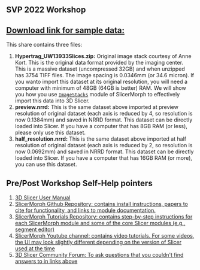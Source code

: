 ## SVP 2022 Workshop 


## [Download link for sample data:](https://seattlechildrens1.box.com/v/SVP2022Dataset)
This share contains three files:
1. **Hypertrag_UW13933Slices.zip:** Original image stack courtesy of Anne Kort. This is the original data format provided by the imaging center. This is a massive dataset (uncompressed 32GB) and when unzipped has 3754 TIFF files. The image spacing is 0.0346mm (or 34.6 micron). If you wanto import this dataset at its original resolution, you will need a computer with minimum of 48GB (64GB is better) RAM. We will show you how you use [`ImageStacks`](https://github.com/SlicerMorph/Tutorials/blob/main/ImageStacks/README.md) module of SlicerMorph to effectively import this data into 3D Slicer. 
2. **preview.nrrd:** This is the same dataset above imported at preview resolution of original dataset (each axis is reduced by 4, so resolution is now 0.1384mm) and saved in NRRD format. This dataset can be directly loaded into Slicer. If you have a computer that has 8GB RAM (or less), please only use this dataset.
3. **half_resolution.nrrd:** This is the same dataset above imported at half resolution of original dataset (each axis is reduced by 2, so resolution is now 0.0692mm) and saved in NRRD format. This dataset can be directly loaded into Slicer. If you have a computer that has 16GB RAM (or more), you can use this dataset.


## Pre/Post Workshop Self-Help pointers
1. [3D Slicer User Manual](https://slicer.readthedocs.io)
2. [SlicerMorph Github Repository: contains install instructions, papers to cite for functionality, and links to module documentation.](https://github.com/SlicerMorph/SlicerMorph#readme)
3. [SlicerMorph Tutorials Repository: contains step-by-step instructions for each SlicerMorph module and some of the core Slicer modules (e.g., segment editor)](https://github.com/SlicerMorph/Tutorials#readme) 
4. [SlicerMorph Youtube channel: contains video tutorials. For some videos, the UI may look slightly different depending on the version of Slicer used at the time](https://www.youtube.com/channel/UCy3Uz1ikRH1B7WSMfaldcjQ)
5. [3D Slicer Community Forum: To ask questions that you couldn't find answers to in links above](https://discourse.slicer.org)
